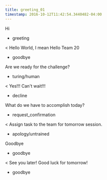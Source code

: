 ```yaml
---
title: greeting_01
timestamp: 2016-10-12T11:42:54.3440482-04:00
---
```


Hi
* greeting

< Hello World, I mean Hello Team 20
* goodbye

Are we ready for the challenge?
* turing/human

< Yes!!! Can't wait!!!
* decline

What do we have to accomplish today?
* request_confirmation

< Assign task to the team for tomorrow session.
* apology/untrained

Goodbye
* goodbye

< See you later! Good luck for tomorrow!
* goodbye
